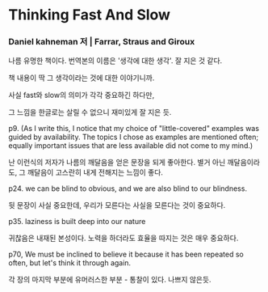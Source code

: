 # Thinking Fast And Slow

### Daniel kahneman 저 | Farrar, Straus and Giroux 

나름 유명한 책이다. 번역본의 이름은 '생각에 대한 생각'. 잘 지은 것 같다. 

책 내용이 딱 그 생각이라는 것에 대한 이야기니까. 

사실 fast와 slow의 의미가 각각 중요하긴 하다만, 

그 느낌을 한글로는 살릴 수 없으니 재미있게 잘 지은 듯.

p9. (As I write this, I notice that my choice of "little-covered" examples was guided by availability. The topics I chose as examples are mentioned often; equally important issues that are less available did not come to my mind.) 

난 이런식의 저자가 나름의 깨달음을 얻은 문장을 되게 좋아한다. 별거 아닌 깨달음이라도, 그 깨달음이 고스란히 내게 전해지는 느낌이 좋다.

p24. we can be blind to obvious, and we are also blind to our blindness. 

뒷 문장이 사실 중요한데, 우리가 모른다는 사실을 모른다는 것이 중요하다.

p35. laziness is built deep into our nature

귀찮음은 내재된 본성이다. 노력을 하더라도 효율을 따지는 것은 매우 중요하다. 

p70, We must be inclined to believe it because it has been repeated so often, but let's think it through again.

각 장의 마지막 부분에 유머러스한 부분 - 통찰이 있다. 나쁘지 않은듯.